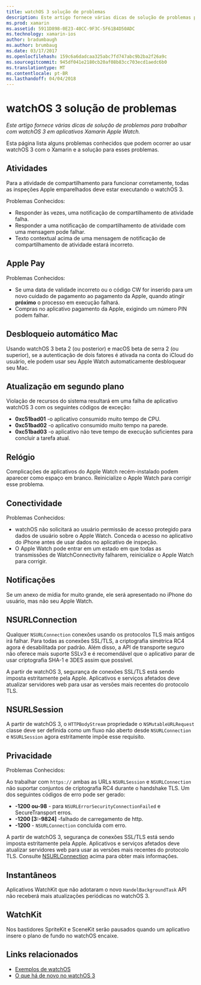 ```yaml
---
title: watchOS 3 solução de problemas
description: Este artigo fornece várias dicas de solução de problemas para trabalhar com watchOS 3 em aplicativos Xamarin Apple Watch.
ms.prod: xamarin
ms.assetid: 5911D898-0E23-40CC-9F3C-5F61B4D50ADC
ms.technology: xamarin-ios
author: bradumbaugh
ms.author: brumbaug
ms.date: 03/17/2017
ms.openlocfilehash: 159c6a6dadcaa325abc7fd747abc9b2ba2f26a9c
ms.sourcegitcommit: 945df041e2180cb20af08b83cc703ecd1aedc6b0
ms.translationtype: MT
ms.contentlocale: pt-BR
ms.lasthandoff: 04/04/2018
---
```

# <a name="watchos-3-troubleshooting"></a>watchOS 3 solução de problemas

_Este artigo fornece várias dicas de solução de problemas para trabalhar com watchOS 3 em aplicativos Xamarin Apple Watch._

Esta página lista alguns problemas conhecidos que podem ocorrer ao usar watchOS 3 com o Xamarin e a solução para esses problemas.

## <a name="activities"></a>Atividades

Para a atividade de compartilhamento para funcionar corretamente, todas as inspeções Apple emparelhados deve estar executando o watchOS 3.

Problemas Conhecidos:

- Responder às vezes, uma notificação de compartilhamento de atividade falha.
- Responder a uma notificação de compartilhamento de atividade com uma mensagem pode falhar.
- Texto contextual acima de uma mensagem de notificação de compartilhamento de atividade estará incorreto.


## <a name="apple-pay"></a>Apple Pay

Problemas Conhecidos:

- Se uma data de validade incorreto ou o código CW for inserido para um novo cuidado de pagamento ao pagamento da Apple, quando atingir **próximo** o processo em execução falhará.
- Compras no aplicativo pagamento da Apple, exigindo um número PIN podem falhar.



## <a name="auto-mac-unlock"></a>Desbloqueio automático Mac

Usando watchOS 3 beta 2 (ou posterior) e macOS beta de serra 2 (ou superior), se a autenticação de dois fatores é ativada na conta do iCloud do usuário, ele podem usar seu Apple Watch automaticamente desbloquear seu Mac.



## <a name="background-refresh"></a>Atualização em segundo plano

Violação de recursos do sistema resultará em uma falha de aplicativo watchOS 3 com os seguintes códigos de exceção:

- **0xc51bad01** -o aplicativo consumido muito tempo de CPU.
- **0xc51bad02** -o aplicativo consumido muito tempo na parede.
- **0xc51bad03** -o aplicativo não teve tempo de execução suficientes para concluir a tarefa atual.



## <a name="clock"></a>Relógio

Complicações de aplicativos do Apple Watch recém-instalado podem aparecer como espaço em branco. Reinicialize o Apple Watch para corrigir esse problema.


## <a name="connectivity"></a>Conectividade

Problemas Conhecidos:

- watchOS não solicitará ao usuário permissão de acesso protegido para dados de usuário sobre o Apple Watch. Conceda o acesso no aplicativo do iPhone antes de usar dados no aplicativo de inspeção.
- O Apple Watch pode entrar em um estado em que todas as transmissões de WatchConnectivity falharem, reinicialize o Apple Watch para corrigir.


## <a name="notifications"></a>Notificações

Se um anexo de mídia for muito grande, ele será apresentado no iPhone do usuário, mas não seu Apple Watch.


## <a name="nsurlconnection"></a>NSURLConnection

Qualquer `NSURLConnection` conexões usando os protocolos TLS mais antigos irá falhar. Para todas as conexões SSL/TLS, a criptografia simétrica RC4 agora é desabilitada por padrão. Além disso, a API de transporte seguro não oferece mais suporte SSLv3 e é recomendável que o aplicativo parar de usar criptografia SHA-1 e 3DES assim que possível.

A partir de watchOS 3, segurança de conexões SSL/TLS está sendo imposta estritamente pela Apple. Aplicativos e serviços afetados deve atualizar servidores web para usar as versões mais recentes do protocolo TLS.


## <a name="nsurlsession"></a>NSURLSession

A partir de watchOS 3, o `HTTPBodyStream` propriedade o `NSMutableURLRequest` classe deve ser definida como um fluxo não aberto desde `NSURLConnection` e `NSURLSession` agora estritamente impõe esse requisito.


## <a name="privacy"></a>Privacidade

Problemas Conhecidos:

Ao trabalhar com `https://` ambas as URLs `NSURLSession` e `NSURLConnection` não suportar conjuntos de criptografia RC4 durante o handshake TLS. Um dos seguintes códigos de erro pode ser gerado:

- **-1200 ou-98** - para `NSURLErrorSecurityConnectionFailed` e SecureTransport erros.
- **-1200 [3:-9824]** -falhado de carregamento de http.
- **-1200**  -  `NSURLConnection` concluída com erro.

A partir de watchOS 3, segurança de conexões SSL/TLS está sendo imposta estritamente pela Apple. Aplicativos e serviços afetados deve atualizar servidores web para usar as versões mais recentes do protocolo TLS. Consulte [NSURLConnection](#NSURLConnection) acima para obter mais informações.


## <a name="snapshots"></a>Instantâneos

Aplicativos WatchKit que não adotaram o novo `HandelBackgroundTask` API não receberá mais atualizações periódicas no watchOS 3. 


## <a name="watchkit"></a>WatchKit

Nos bastidores SpriteKit e SceneKit serão pausados quando um aplicativo insere o plano de fundo no watchOS encaixe.


## <a name="related-links"></a>Links relacionados

- [Exemplos de watchOS](https://developer.xamarin.com/samples/watchos/all/)
- [O que há de novo no watchOS 3](https://developer.apple.com/library/prerelease/content/releasenotes/General/WhatsNewInwatchOS/Articles/watchOS3.html#//apple_ref/doc/uid/TP40017085-SW1)
